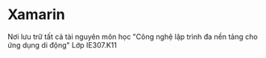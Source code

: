 # Xamarin
Nơi lưu trữ tất cả tài nguyên môn học "Công nghệ lập trình đa nền tảng cho ứng dụng di động" Lớp IE307.K11


